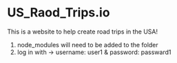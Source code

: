 # US_Raod_Trips.io
This is a website to help create road trips in the USA!

1. node_modules will need to be added to the folder
2. log in with -> username: user1 & password: passward1
